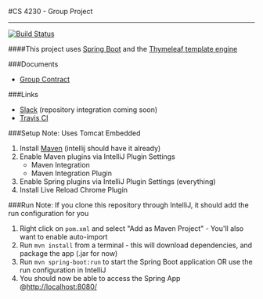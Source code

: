 #CS 4230 - Group Project
<hr>

[![Build Status](https://travis-ci.com/WeberCS4230/Twitter-Thing.svg?token=Ntw63fVp4a3VNZLyV15H&branch=master)](https://travis-ci.com/WeberCS4230/Twitter-Thing)

####This project uses [Spring Boot](https://projects.spring.io/spring-boot/) and the [Thymeleaf template engine](http://www.thymeleaf.org/)

###Documents
- [Group Contract](./docs/group-contract.md)

###Links
- [Slack](cs4230hq.slack.com) (repository integration coming soon)
- [Travis CI](https://github.com/WeberCS4230/Twitter-Thing)

###Setup 
Note: Uses Tomcat Embedded

1. Install [Maven](https://maven.apache.org/download.cgi) (intellij should have it already)
2. Enable Maven plugins via IntelliJ Plugin Settings
    - Maven Integration
    - Maven Integration Plugin
3. Enable Spring plugins via IntelliJ Plugin Settings (everything)
4. Install Live Reload Chrome Plugin

###Run
Note: If you clone this repository through IntelliJ, it should add the run configuration for you

1. Right click on ```pom.xml``` and select "Add as Maven Project" - You'll also want to enable auto-import
2. Run ```mvn install``` from a terminal - this will download dependencies, and package the app (.jar for now)
3. Run ```mvn spring-boot:run``` to start the Spring Boot application OR use the run configuration in IntelliJ
5. You should now be able to access the Spring App @[http://localhost:8080/](http://localhost:8080/)
